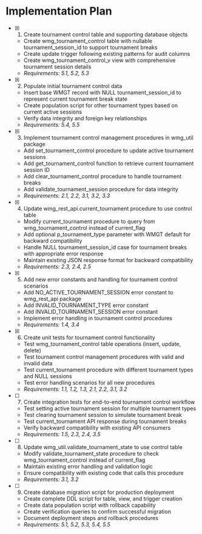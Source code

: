 # Implementation Plan

- [x] 1. Create tournament control table and supporting database objects
  - Create wmg_tournament_control table with nullable tournament_session_id to support tournament breaks
  - Create update trigger following existing patterns for audit columns
  - Create wmg_tournament_control_v view with comprehensive tournament session details
  - _Requirements: 5.1, 5.2, 5.3_

- [x] 2. Populate initial tournament control data
  - Insert base WMGT record with NULL tournament_session_id to represent current tournament break state
  - Create population script for other tournament types based on current active sessions
  - Verify data integrity and foreign key relationships
  - _Requirements: 5.4, 5.5_

- [x] 3. Implement tournament control management procedures in wmg_util package
  - Add set_tournament_control procedure to update active tournament sessions
  - Add get_tournament_control function to retrieve current tournament session ID
  - Add clear_tournament_control procedure to handle tournament breaks
  - Add validate_tournament_session procedure for data integrity
  - _Requirements: 2.1, 2.2, 3.1, 3.2, 3.3_

- [x] 4. Update wmg_rest_api.current_tournament procedure to use control table
  - Modify current_tournament procedure to query from wmg_tournament_control instead of current_flag
  - Add optional p_tournament_type parameter with WMGT default for backward compatibility
  - Handle NULL tournament_session_id case for tournament breaks with appropriate error response
  - Maintain existing JSON response format for backward compatibility
  - _Requirements: 2.3, 2.4, 2.5_

- [x] 5. Add new error constants and handling for tournament control scenarios
  - Add NO_ACTIVE_TOURNAMENT_SESSION error constant to wmg_rest_api package
  - Add INVALID_TOURNAMENT_TYPE error constant
  - Add INVALID_TOURNAMENT_SESSION error constant
  - Implement error handling in tournament control procedures
  - _Requirements: 1.4, 3.4_

- [x] 6. Create unit tests for tournament control functionality
  - Test wmg_tournament_control table operations (insert, update, delete)
  - Test tournament control management procedures with valid and invalid data
  - Test current_tournament procedure with different tournament types and NULL sessions
  - Test error handling scenarios for all new procedures
  - _Requirements: 1.1, 1.2, 1.3, 2.1, 2.2, 3.1, 3.2_

- [ ] 7. Create integration tests for end-to-end tournament control workflow
  - Test setting active tournament session for multiple tournament types
  - Test clearing tournament session to simulate tournament break
  - Test current_tournament API response during tournament breaks
  - Verify backward compatibility with existing API consumers
  - _Requirements: 1.5, 2.3, 2.4, 3.5_

- [ ] 8. Update wmg_util.validate_tournament_state to use control table
  - Modify validate_tournament_state procedure to check wmg_tournament_control instead of current_flag
  - Maintain existing error handling and validation logic
  - Ensure compatibility with existing code that calls this procedure
  - _Requirements: 3.1, 3.2_

- [ ] 9. Create database migration script for production deployment
  - Create complete DDL script for table, view, and trigger creation
  - Create data population script with rollback capability
  - Create verification queries to confirm successful migration
  - Document deployment steps and rollback procedures
  - _Requirements: 5.1, 5.2, 5.3, 5.4, 5.5_